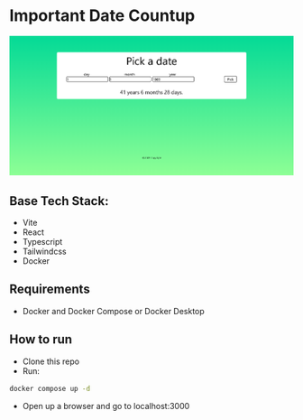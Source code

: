 # Important Date Countup

![Website](./docs/website.png)

## Base Tech Stack:

- Vite
- React
- Typescript
- Tailwindcss
- Docker

## Requirements

- Docker and Docker Compose or Docker Desktop

## How to run

- Clone this repo
- Run:

```sh
docker compose up -d
```

- Open up a browser and go to localhost:3000
